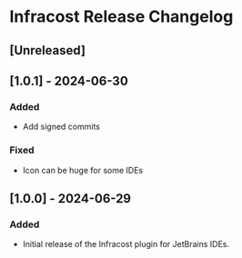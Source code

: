 <!-- Keep a Changelog guide -> https://keepachangelog.com -->

# Infracost Release Changelog

## [Unreleased]

## [1.0.1] - 2024-06-30
### Added
- Add signed commits

### Fixed
- Icon can be huge for some IDEs

## [1.0.0] - 2024-06-29
### Added
- Initial release of the Infracost plugin for JetBrains IDEs.